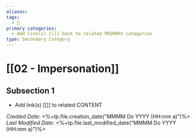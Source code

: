 ```yaml
---
aliases: 
tags:
  - 🥈
primary categories:
  - Add link(s) [[]] back to related PRIMARY categories
type: Secondary Category
---
```

# [[02 - Impersonation]]

## Subsection 1
* Add link(s) [[]] to related CONTENT

*Created Date*: <%+tp.file.creation_date("MMMM Do YYYY (HH:mm a)")%>
*Last Modified Date*: <%+tp.file.last_modified_date("MMMM Do YYYY (HH:mm a)")%>
